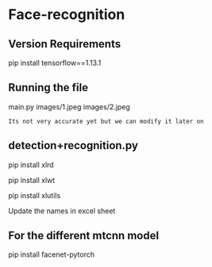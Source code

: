 # Face-recognition

## Version Requirements

pip install tensorflow==1.13.1

## Running the file

main.py images/1.jpeg images/2.jpeg

`Its not very accurate yet but we can modify it later on`

## detection+recognition.py

pip install xlrd

pip install xlwt

pip install xlutils

Update the names in excel sheet

## For the different mtcnn model

pip install facenet-pytorch
